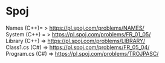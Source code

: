 # Spoj
Names (C++)= > https://pl.spoj.com/problems/NAMES/ </br>
System (C++) = > https://pl.spoj.com/problems/FR_01_05/ </br>
Library (C++) => https://pl.spoj.com/problems/LIBRARY/ </br>
Class1.cs (C#) => https://pl.spoj.com/problems/FR_05_04/ </br>
Program.cs (C#) => https://pl.spoj.com/problems/TROJPASC/
